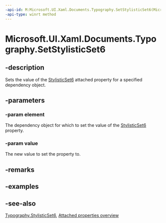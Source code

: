 ```yaml
---
-api-id: M:Microsoft.UI.Xaml.Documents.Typography.SetStylisticSet6(Microsoft.UI.Xaml.DependencyObject,System.Boolean)
-api-type: winrt method
---
```


<!-- Method syntax
public void SetStylisticSet6(Windows.UI.Xaml.DependencyObject element, System.Boolean value)
-->

# Microsoft.UI.Xaml.Documents.Typography.SetStylisticSet6

## -description
Sets the value of the [StylisticSet6](typography_stylisticset6.md) attached property for a specified dependency object.

## -parameters
### -param element
The dependency object for which to set the value of the [StylisticSet6](typography_stylisticset6.md) property.

### -param value
The new value to set the property to.

## -remarks

## -examples

## -see-also

[Typography.StylisticSet6](typography_stylisticset6.md), [Attached properties overview](/windows/uwp/xaml-platform/attached-properties-overview)
